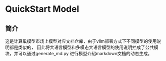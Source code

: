 # QuickStart Model

## 简介
这是计算巢模型市场上模型对应文档仓库，由于vllm部署方式下不同模型的使用说明都是类似的，
因此将大语言模型和多模态大语言模型的使用说明抽成了公共模块，并可以通过generate_md.py
进行模型介绍markdown文档的动态生成。

